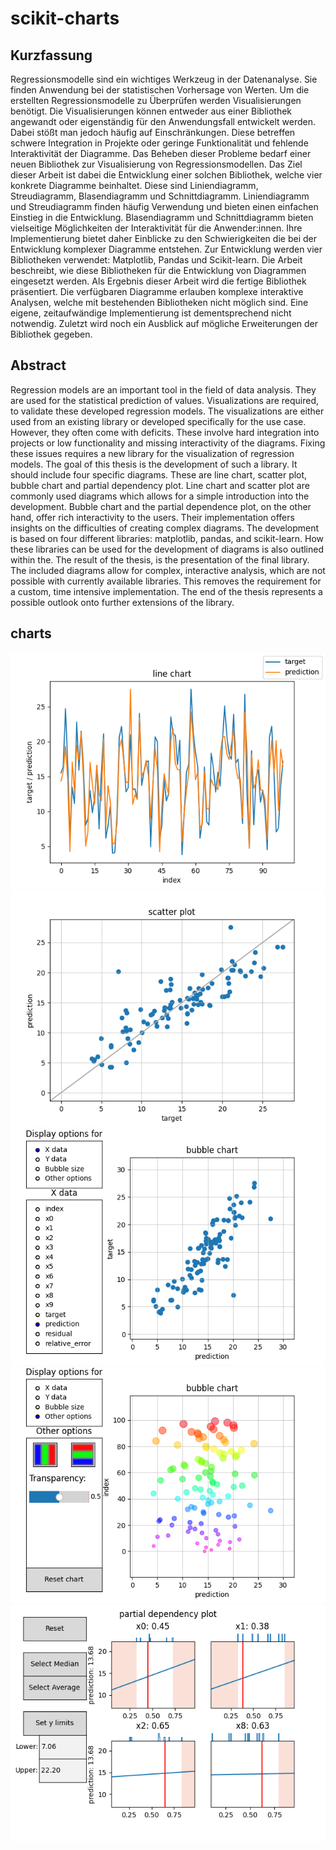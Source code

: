 # scikit-charts

## Kurzfassung

Regressionsmodelle sind ein wichtiges Werkzeug in der Datenanalyse. Sie finden Anwendung bei der statistischen Vorhersage von Werten. Um die erstellten Regressionsmodelle zu Überprüfen werden Visualisierungen benötigt. Die Visualisierungen können entweder aus einer Bibliothek angewandt oder eigenständig für den Anwendungsfall entwickelt werden. Dabei stößt man jedoch häufig auf Einschränkungen. Diese betreffen schwere Integration in Projekte oder geringe Funktionalität und fehlende Interaktivität der Diagramme. Das Beheben dieser Probleme bedarf einer neuen Bibliothek zur Visualisierung von Regressionsmodellen. Das Ziel dieser Arbeit ist dabei die Entwicklung einer solchen Bibliothek, welche vier konkrete Diagramme beinhaltet. Diese sind Liniendiagramm, Streudiagramm, Blasendiagramm und Schnittdiagramm. Liniendiagramm und Streudiagramm finden häufig Verwendung und bieten einen einfachen Einstieg in die Entwicklung. Blasendiagramm und Schnittdiagramm bieten vielseitige Möglichkeiten der Interaktivität für die Anwender:innen. Ihre Implementierung bietet daher Einblicke zu den Schwierigkeiten die bei der Entwicklung komplexer Diagramme entstehen. Zur Entwicklung werden vier Bibliotheken verwendet: Matplotlib, Pandas und Scikit-learn. Die Arbeit beschreibt, wie diese Bibliotheken für die Entwicklung von Diagrammen eingesetzt werden. Als Ergebnis dieser Arbeit wird die fertige Bibliothek präsentiert. Die verfügbaren Diagramme erlauben komplexe interaktive Analysen, welche mit bestehenden Bibliotheken nicht möglich sind. Eine eigene, zeitaufwändige Implementierung ist dementsprechend nicht notwendig. Zuletzt wird noch ein Ausblick auf mögliche Erweiterungen der Bibliothek gegeben.

## Abstract

Regression models are an important tool in the field of data analysis. They are used for the statistical prediction of values. Visualizations are required, to validate these developed regression models. The visualizations are either used from an existing library or developed specifically for the use case. However, they often come with deficits. These involve hard integration into projects or low functionality and missing interactivity of the diagrams. Fixing these issues requires a new library for the visualization of regression models. The goal of this thesis is the development of such a library. It should include four specific diagrams. These are line chart, scatter plot, bubble chart and partial dependency plot. Line chart and scatter plot are commonly used diagrams which allows for a simple introduction into the development. Bubble chart and the partial dependence plot, on the other hand, offer rich interactivity to the users. Their implementation offers insights on the difficulties of creating complex diagrams. The development is based on four different libraries: matplotlib, pandas, and scikit-learn. How these libraries can be used for the development of diagrams is also outlined within the. The result of the thesis, is the presentation of the final library. The included diagrams allow for complex, interactive analysis, which are not possible with currently available libraries. This removes the requirement for a custom, time intensive implementation. The end of the thesis represents a possible outlook onto further extensions of the library.

## charts

![Linechart](./doc/images/exm_liniendiagramm.png)
![Scatterplot](./doc/images/exm_scatterplot.png)
![Bubblechart](./doc/images/exm_bubblechart.png)
![Bubblechart](./doc/images/exm_bubblechart_interacted.png)
![Partialdependencyplot](./doc/images/exm_schnittdiagramm.png)